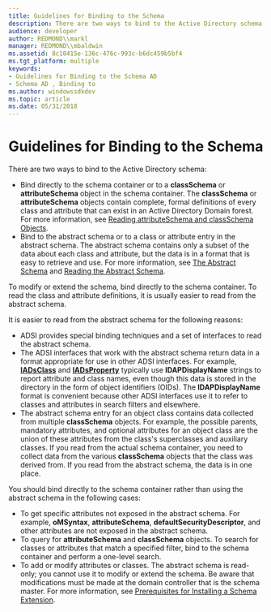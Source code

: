 ```yaml
---
title: Guidelines for Binding to the Schema
description: There are two ways to bind to the Active Directory schema Bind directly to the schema container or to a classSchema or attributeSchema object in the schema container.
audience: developer
author: REDMOND\\markl
manager: REDMOND\\mbaldwin
ms.assetid: 8c10415e-136c-476c-993c-b6dc459b5bf4
ms.tgt_platform: multiple
keywords:
- Guidelines for Binding to the Schema AD
- Schema AD , Binding to
ms.author: windowssdkdev
ms.topic: article
ms.date: 05/31/2018
---
```


# Guidelines for Binding to the Schema

There are two ways to bind to the Active Directory schema:

-   Bind directly to the schema container or to a **classSchema** or **attributeSchema** object in the schema container. The **classSchema** or **attributeSchema** objects contain complete, formal definitions of every class and attribute that can exist in an Active Directory Domain forest. For more information, see [Reading attributeSchema and classSchema Objects](reading-attributeschema-and-classschema-objects.md).
-   Bind to the abstract schema or to a class or attribute entry in the abstract schema. The abstract schema contains only a subset of the data about each class and attribute, but the data is in a format that is easy to retrieve and use. For more information, see [The Abstract Schema](the-abstract-schema.md) and [Reading the Abstract Schema](reading-the-abstract-schema.md).

To modify or extend the schema, bind directly to the schema container. To read the class and attribute definitions, it is usually easier to read from the abstract schema.

It is easier to read from the abstract schema for the following reasons:

-   ADSI provides special binding techniques and a set of interfaces to read the abstract schema.
-   The ADSI interfaces that work with the abstract schema return data in a format appropriate for use in other ADSI interfaces. For example, [**IADsClass**](https://msdn.microsoft.com/library/aa705972) and [**IADsProperty**](https://msdn.microsoft.com/library/aa706099) typically use **lDAPDisplayName** strings to report attribute and class names, even though this data is stored in the directory in the form of object identifiers (OIDs). The **lDAPDisplayName** format is convenient because other ADSI interfaces use it to refer to classes and attributes in search filters and elsewhere.
-   The abstract schema entry for an object class contains data collected from multiple **classSchema** objects. For example, the possible parents, mandatory attributes, and optional attributes for an object class are the union of these attributes from the class's superclasses and auxiliary classes. If you read from the actual schema container, you need to collect data from the various **classSchema** objects that the class was derived from. If you read from the abstract schema, the data is in one place.

You should bind directly to the schema container rather than using the abstract schema in the following cases:

-   To get specific attributes not exposed in the abstract schema. For example, **oMSyntax**, **attributeSchema**, **defaultSecurityDescriptor**, and other attributes are not exposed in the abstract schema.
-   To query for **attributeSchema** and **classSchema** objects. To search for classes or attributes that match a specified filter, bind to the schema container and perform a one-level search.
-   To add or modify attributes or classes. The abstract schema is read-only; you cannot use it to modify or extend the schema. Be aware that modifications must be made at the domain controller that is the schema master. For more information, see [Prerequisites for Installing a Schema Extension](prerequisites-for-installing-a-schema-extension.md).

 

 




